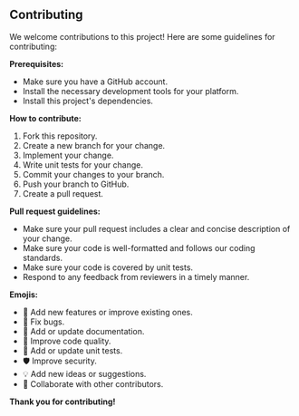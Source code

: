 ## Contributing

We welcome contributions to this project! Here are some guidelines for contributing:

**Prerequisites:**

* Make sure you have a GitHub account.
* Install the necessary development tools for your platform.
* Install this project's dependencies.

**How to contribute:**

1. Fork this repository.
2. Create a new branch for your change.
3. Implement your change.
4. Write unit tests for your change.
5. Commit your changes to your branch.
6. Push your branch to GitHub.
7. Create a pull request.

**Pull request guidelines:**

* Make sure your pull request includes a clear and concise description of your change.
* Make sure your code is well-formatted and follows our coding standards.
* Make sure your code is covered by unit tests.
* Respond to any feedback from reviewers in a timely manner.

**Emojis:**

* 🤖 Add new features or improve existing ones.
* 🐛 Fix bugs.
* 📝 Add or update documentation.
* 🔨 Improve code quality.
* 🧪 Add or update unit tests.
* 🛡️ Improve security.
* 💡 Add new ideas or suggestions.
* 🤝 Collaborate with other contributors.

**Thank you for contributing!**
